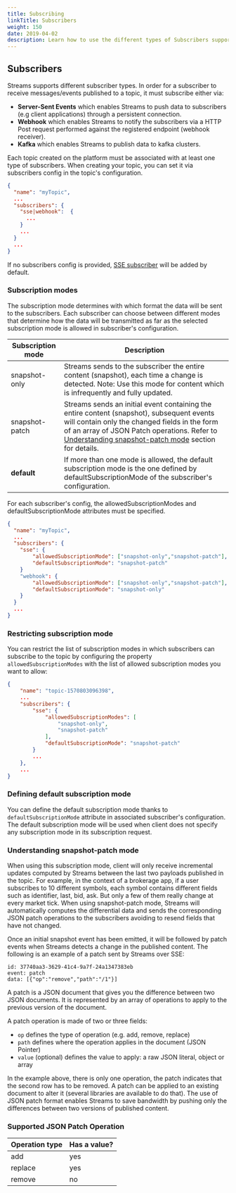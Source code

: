 ```yaml
---
title: Subscribing
linkTitle: Subscribers
weight: 150
date: 2019-04-02
description: Learn how to use the different types of Subscribers supported by Streams.
---
```


## Subscribers

Streams supports different subscriber types. In order for a subscriber to receive messages/events published to a topic, it must subscribe either via:

* **Server-Sent Events** which enables Streams to push data to subscribers (e.g client applications) through a persistent connection.
* **Webhook** which enables Streams to notify the subscribers via a HTTP Post request performed against the registered endpoint (webhook receiver).
* **Kafka** which enables Streams to publish data to kafka clusters.

Each topic created on the platform must be associated with at least one type of subscribers.
When creating your topic, you can set it via subscribers config in the topic's configuration.

```json
{
  "name": "myTopic",
  ...
  "subscribers": {
    "sse|webhook":  {
      ...
    }
    ...
  }
  ...
}
```

If no subscribers config is provided, [SSE subscriber](../subscribers/subscriber-sse) will be added by default.

### Subscription modes

The subscription mode determines with which format the data will be sent to the subscribers.
Each subscriber can choose between different modes that determine how the data will be transmitted as far as the selected subscription mode is allowed in subscriber's configuration.

| Subscription mode | Description |
|-------------------|-------------|
| snapshot-only     | Streams sends to the subscriber the entire content (snapshot), each time a change is detected. Note: Use this mode for content which is infrequently and fully updated. |
| snapshot-patch    | Streams sends an initial event containing the entire content (snapshot), subsequent events will contain only the changed fields in the form of an array of JSON Patch operations. Refer to [Understanding snapshot-patch mode](#understanding-snapshot-patch-mode) section for details. |
| **default** | If more than one mode is allowed, the default subscription mode is the one defined by defaultSubscriptionMode of the subscriber's configuration. |

For each subscriber's config, the allowedSubscriptionModes and defaultSubscriptionMode attributes must be specified.

```json
{
  "name": "myTopic",
  ...
  "subscribers": {
    "sse": {
        "allowedSubscriptionMode": ["snapshot-only","snapshot-patch"],
        "defaultSubscriptionMode": "snapshot-patch"
    }
    "webhook": {
        "allowedSubscriptionMode": ["snapshot-only","snapshot-patch"],
        "defaultSubscriptionMode": "snapshot-only"
    }
  }
  ...
}
```

### Restricting subscription mode

You can restrict the list of subscription modes in which subscribers can subscribe to the topic by configuring the property `allowedSubscriptionModes` with the list of allowed subscription modes you want to allow:

```json
{
    "name": "topic-1570803096398",
    ...
    "subscribers": {
        "sse": {
            "allowedSubscriptionModes": [
                "snapshot-only",
                "snapshot-patch"
            ],
            "defaultSubscriptionMode": "snapshot-patch"
        }
        ...
    },
    ...
}
```

### Defining default subscription mode

You can define the default subscription mode thanks to `defaultSubscriptionMode` attribute in associated subscriber's configuration.
The default subscription mode will be used when client does not specify any subscription mode in its subscription request.

### Understanding snapshot-patch mode

When using this subscription mode, client will only receive incremental updates computed by Streams between the last two payloads published in the topic.
For example, in the context of a brokerage app, if a user subscribes to 10 different symbols, each symbol contains different fields such as identifier, last, bid, ask. But only a few of them really change at every market tick. When using snapshot-patch mode, Streams will automatically computes the differential data and sends the corresponding JSON patch operations to the subscribers avoiding to resend fields that have not changed.

Once an initial snapshot event has been emitted, it will be followed by patch events when Streams detects a change in the published content. The following is an example of a patch sent by Streams over SSE:

```
id: 37740aa3-3629-41c4-9a7f-24a1347383eb
event: patch
data: [{"op":"remove","path":"/1"}]
```

A patch is a JSON document that gives you the difference between two JSON documents. It is represented by an array of operations to apply to the previous version of the document.

A patch operation is made of two or three fields:

* `op` defines the type of operation (e.g. add, remove, replace)
* `path` defines where the operation applies in the document (JSON Pointer)
* `value` (optional) defines the value to apply: a raw JSON literal, object or array

In the example above, there is only one operation, the patch indicates that the second row has to be removed. A patch can be applied to an existing document to alter it (several libraries are available to do that). The use of JSON patch format enables Streams to save bandwidth by pushing only the differences between two versions of published content.

### Supported JSON Patch Operation

| Operation type | Has a value? |
|----------------|--------------|
| add | yes |
| replace | yes |
| remove | no |
